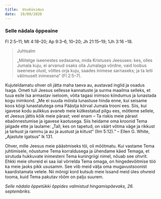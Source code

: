 ```yaml
---
title:  Usuküsimus
date:  19/09/2020
---
```


### Selle nädala õppeaine
Fl 2:5–11; Mt 4:18–20; Ap 9:3–6, 10–20; Jh 21:15–19; 1Jh 3:16 –18.

> <p>Juhtsalm</p>
> „Mõtelge iseenestes sedasama, mida Kristuses Jeesuses: kes, olles Jumala kuju, ei arvanud osaks olla Jumalaga võrdne, vaid loobus iseenese olust, võttes orja kuju, saades inimese sarnaseks; ja ta leiti välimuselt inimesena“  (Fl 2:5–7).

Kujuteldamatu ohver oli jätta maha taeva au, austavad inglid ja osadus Isaga. Ometi tuli Jeesus sellesse kannatuste ja surma maailma selleks, et tuua esile Isa armastav iseloom, võita tagasi inimsoo kiindumus ja lunastada kogu inimkond. „Me ei suuda mõista lunastuse hinda enne, kui seisame koos kõigi lunastatutega oma Päästja kõrval Jumala trooni ees. Siis, kui igavese kodu aulikkus avaneb meie kütkestatud pilgu ees, mõtleme sellele, et Jeesus jättis kõik meie pärast; veel enam – Ta riskis meie pärast ebaõnnestumise ja igavese kaotusega. Siis heidame oma kroonid Tema jalgade ette ja laulame: „Tall, kes on tapetud, on väärt võtma väge ja rikkust ja tarkust ja rammu ja au ja austust ja kiitust“ (Ilm 5:12).“ – Ellen G. White, „Ajastute igatsus“ lk 131.

Ohver, mille Jeesus meie päästmiseks tõi, oli mõõtmatu. Kui vastame Tema juhtimisele, nõustume Tema korraldusega ja ühendame käed Temaga, et sirutuda hukkuvate inimesteni Tema kuningriigi nimel, nõuab see ohvrit. Ehkki meie ohvreid ei saa iial võrrelda Tema omaga, on hingedevõitmise töö ka meie jaoks pikk ususamm. See viib meid välja oma mugavustsoonist kaardistamata vetele. Nii mõnigi kord kutsub meie Issand meid üles ohvreid tooma, kuid Tema pakutav rõõm on palju suurem.

_Selle nädala õppetükki õppides valmistud hingamispäevaks, 26. septembriks._